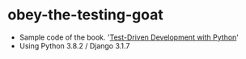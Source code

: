 # obey-the-testing-goat
- Sample code of the book. '[Test-Driven Development with Python](http://www.obeythetestinggoat.com/)'
- Using Python 3.8.2 / Django 3.1.7

